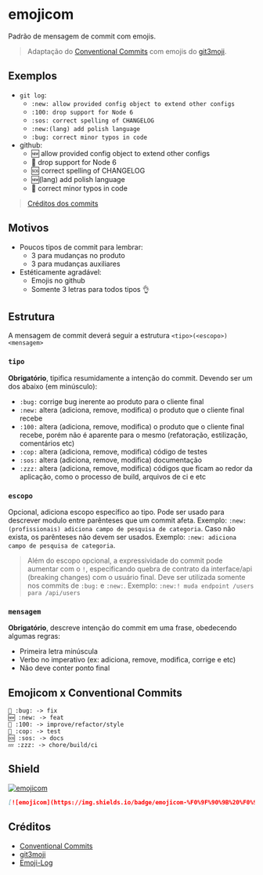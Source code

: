 # emojicom

Padrão de mensagem de commit com emojis.

<!-- gist original: https://gist.github.com/nenitf/1cf5182bff009974bf436f978eea1996#emojicom -->

> Adaptação do [Conventional Commits](https://www.conventionalcommits.org/en/v1.0.0/) com emojis do [git3moji](https://robinpokorny.github.io/git3moji/).

## Exemplos

- ``git log``:
  - `:new: allow provided config object to extend other configs`
  - `:100: drop support for Node 6`
  - `:sos: correct spelling of CHANGELOG`
  - `:new:(lang) add polish language`
  - `:bug: correct minor typos in code`
- github:
  - 🆕 allow provided config object to extend other configs
  - 💯 drop support for Node 6
  - 🆘 correct spelling of CHANGELOG
  - 🆕(lang) add polish language
  - 🐛 correct minor typos in code
 
> [Créditos dos commits](https://www.conventionalcommits.org/en/v1.0.0/#examples)

## Motivos

- Poucos tipos de commit para lembrar:
  - 3 para mudanças no produto
  - 3 para mudanças auxiliares
- Estéticamente agradável:
  - Emojis no github
  - Somente 3 letras para todos tipos 👌

## Estrutura

A mensagem de commit deverá seguir a estrutura `<tipo>(<escopo>) <mensagem>`

### `tipo`

**Obrigatório**, tipifica resumidamente a intenção do commit. Devendo ser um dos abaixo (em minúsculo):

- `:bug:` corrige bug inerente ao produto para o cliente final
- `:new:` altera (adiciona, remove, modifica) o produto que o cliente final recebe
- `:100:` altera (adiciona, remove, modifica) o produto que o cliente final recebe, porém não é aparente para o mesmo (refatoração, estilização, comentários etc)
- `:cop:` altera (adiciona, remove, modifica) código de testes
- `:sos:` altera (adiciona, remove, modifica) documentação
- `:zzz:` altera (adiciona, remove, modifica) códigos que ficam ao redor da aplicação, como o processo de build, arquivos de ci e etc

### `escopo`

Opcional, adiciona escopo específico ao tipo. Pode ser usado para descrever modulo entre parênteses que um commit afeta. Exemplo: `:new:(profissionais) adiciona campo de pesquisa de categoria`.
Caso não exista, os parênteses não devem ser usados. Exemplo: `:new: adiciona campo de pesquisa de categoria`.

> Além do escopo opcional, a expressividade do commit pode aumentar com o `!`, especificando quebra de contrato da interface/api (breaking changes) com o usuário final. Deve ser utilizada somente nos commits de `:bug:` e `:new:`. Exemplo: `:new:! muda endpoint /users para /api/users`

### `mensagem`

**Obrigatório**, descreve intenção do commit em uma frase, obedecendo algumas regras:

* Primeira letra minúscula
* Verbo no imperativo (ex: adiciona, remove, modifica, corrige e etc)
* Não deve conter ponto final

## Emojicom x Conventional Commits

```
🐛 :bug: -> fix
🆕 :new: -> feat
💯 :100: -> improve/refactor/style
👮 :cop: -> test
🆘 :sos: -> docs
💤 :zzz: -> chore/build/ci
```

## Shield

[![emojicom](https://img.shields.io/badge/emojicom-%F0%9F%90%9B%20%F0%9F%86%95%20%F0%9F%92%AF%20%F0%9F%91%AE%20%F0%9F%86%98%20%F0%9F%92%A4-%23fff)](http://neni.dev/emojicom)

```md
[![emojicom](https://img.shields.io/badge/emojicom-%F0%9F%90%9B%20%F0%9F%86%95%20%F0%9F%92%AF%20%F0%9F%91%AE%20%F0%9F%86%98%20%F0%9F%92%A4-%23fff)](http://neni.dev/emojicom)
```

## Créditos
- [Conventional Commits](https://www.conventionalcommits.org/en/v1.0.0/)
- [git3moji](https://robinpokorny.github.io/git3moji/)
- [Emoji-Log](https://ahmadawais.com/emoji-log/)
